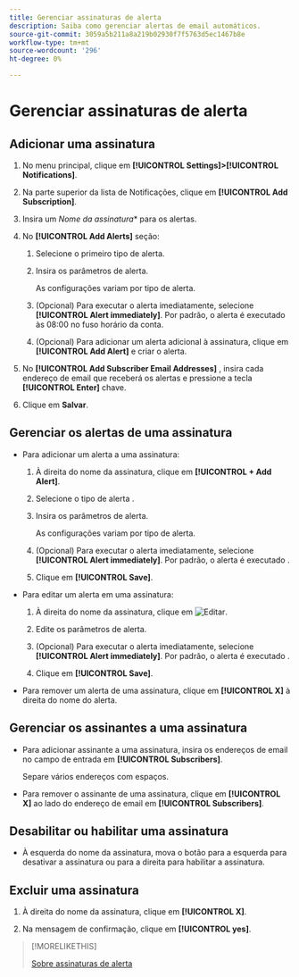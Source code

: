 ```yaml
---
title: Gerenciar assinaturas de alerta
description: Saiba como gerenciar alertas de email automáticos.
source-git-commit: 3059a5b211a8a219b02930f7f5763d5ec1467b8e
workflow-type: tm+mt
source-wordcount: '296'
ht-degree: 0%

---
```


# Gerenciar assinaturas de alerta

## Adicionar uma assinatura

1. No menu principal, clique em **[!UICONTROL Settings]>[!UICONTROL Notifications]**.

1. Na parte superior da lista de Notificações, clique em **[!UICONTROL Add Subscription]**.

1. Insira um *Nome da assinatura** para os alertas.

1. No **[!UICONTROL Add Alerts]** seção:

   1. Selecione o primeiro tipo de alerta.

   1. Insira os parâmetros de alerta.

      As configurações variam por tipo de alerta.

   1. (Opcional) Para executar o alerta imediatamente, selecione **[!UICONTROL Alert immediately]**. Por padrão, o alerta é executado às 08:00 no fuso horário da conta.

   1. (Opcional) Para adicionar um alerta adicional à assinatura, clique em **[!UICONTROL Add Alert]** e criar o alerta.

1. No **[!UICONTROL Add Subscriber Email Addresses]** , insira cada endereço de email que receberá os alertas e pressione a tecla **[!UICONTROL Enter]** chave.

1. Clique em **Salvar**.

## Gerenciar os alertas de uma assinatura

* Para adicionar um alerta a uma assinatura:

   1. À direita do nome da assinatura, clique em **[!UICONTROL + Add Alert]**.

   1. Selecione o tipo de alerta .

   1. Insira os parâmetros de alerta.

      As configurações variam por tipo de alerta.

   1. (Opcional) Para executar o alerta imediatamente, selecione **[!UICONTROL Alert immediately]**. Por padrão, o alerta é executado <!-- at what time? -->.

   1. Clique em **[!UICONTROL Save]**.

* Para editar um alerta em uma assinatura:

   1. À direita do nome da assinatura, clique em ![Editar](/help/dsp/assets/edit.png).

   1. Edite os parâmetros de alerta.

   1. (Opcional) Para executar o alerta imediatamente, selecione **[!UICONTROL Alert immediately]**. Por padrão, o alerta é executado <!-- at what time? -->.

   1. Clique em **[!UICONTROL Save]**.

* Para remover um alerta de uma assinatura, clique em **[!UICONTROL X]** à direita do nome do alerta.

## Gerenciar os assinantes a uma assinatura

* Para adicionar assinante a uma assinatura, insira os endereços de email no campo de entrada em **[!UICONTROL Subscribers]**.

   Separe vários endereços com espaços.

* Para remover o assinante de uma assinatura, clique em **[!UICONTROL X]** ao lado do endereço de email em **[!UICONTROL Subscribers]**.

## Desabilitar ou habilitar uma assinatura

* À esquerda do nome da assinatura, mova o botão para a esquerda para desativar a assinatura ou para a direita para habilitar a assinatura.

## Excluir uma assinatura

1. À direita do nome da assinatura, clique em **[!UICONTROL X]**.

1. Na mensagem de confirmação, clique em **[!UICONTROL yes]**.

>[!MORELIKETHIS]
>
>[Sobre assinaturas de alerta](alerts-about.md)
